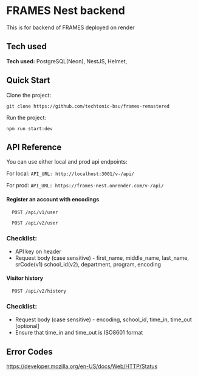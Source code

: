 
# FRAMES Nest backend

This is for backend of FRAMES deployed on render

## Tech used

**Tech used:** PostgreSQL(Neon), NestJS, Helmet, 

## Quick Start

Clone the project:
```
git clone https://github.com/techtonic-bsu/frames-remastered
```
Run the project:
```
npm run start:dev
```



## API Reference
You can use either local and prod api endpoints:

For local: `API_URL: http://localhost:3001/v-/api/`

For prod: `API_URL: https://frames-nest.onrender.com/v-/api/`

#### Register an account with encodings

```http
  POST /api/v1/user
```
```http
  POST /api/v2/user
```
### Checklist:
- API key on header
- Request body (case sensitive) - first_name, middle_name, last_name, srCode(v1) school_id(v2), department, program, encoding

#### Visitor history

```http
  POST /api/v2/history
```
### Checklist:
- Request body (case sensitive) - encoding, school_id, time_in, time_out [optional]
- Ensure that time_in and time_out is ISO8601 format


## Error Codes
https://developer.mozilla.org/en-US/docs/Web/HTTP/Status

